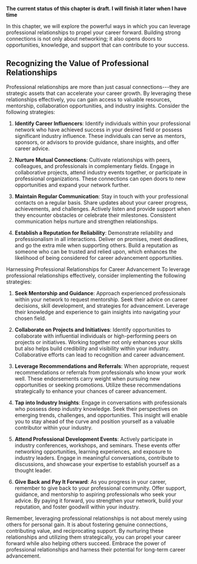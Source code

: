 **The current status of this chapter is draft. I will finish it later when I have time**

In this chapter, we will explore the powerful ways in which you can leverage professional relationships to propel your career forward. Building strong connections is not only about networking; it also opens doors to opportunities, knowledge, and support that can contribute to your success.

Recognizing the Value of Professional Relationships
---------------------------------------------------

Professional relationships are more than just casual connections---they are strategic assets that can accelerate your career growth. By leveraging these relationships effectively, you can gain access to valuable resources, mentorship, collaboration opportunities, and industry insights. Consider the following strategies:

1. **Identify Career Influencers**: Identify individuals within your professional network who have achieved success in your desired field or possess significant industry influence. These individuals can serve as mentors, sponsors, or advisors to provide guidance, share insights, and offer career advice.

2. **Nurture Mutual Connections**: Cultivate relationships with peers, colleagues, and professionals in complementary fields. Engage in collaborative projects, attend industry events together, or participate in professional organizations. These connections can open doors to new opportunities and expand your network further.

3. **Maintain Regular Communication**: Stay in touch with your professional contacts on a regular basis. Share updates about your career progress, achievements, and challenges. Actively listen and provide support when they encounter obstacles or celebrate their milestones. Consistent communication helps nurture and strengthen relationships.

4. **Establish a Reputation for Reliability**: Demonstrate reliability and professionalism in all interactions. Deliver on promises, meet deadlines, and go the extra mile when supporting others. Build a reputation as someone who can be trusted and relied upon, which enhances the likelihood of being considered for career advancement opportunities.

Harnessing Professional Relationships for Career Advancement To leverage professional relationships effectively, consider implementing the following strategies:

1. **Seek Mentorship and Guidance**: Approach experienced professionals within your network to request mentorship. Seek their advice on career decisions, skill development, and strategies for advancement. Leverage their knowledge and experience to gain insights into navigating your chosen field.

2. **Collaborate on Projects and Initiatives**: Identify opportunities to collaborate with influential individuals or high-performing peers on projects or initiatives. Working together not only enhances your skills but also helps build credibility and visibility within your industry. Collaborative efforts can lead to recognition and career advancement.

3. **Leverage Recommendations and Referrals**: When appropriate, request recommendations or referrals from professionals who know your work well. These endorsements carry weight when pursuing new opportunities or seeking promotions. Utilize these recommendations strategically to enhance your chances of career advancement.

4. **Tap into Industry Insights**: Engage in conversations with professionals who possess deep industry knowledge. Seek their perspectives on emerging trends, challenges, and opportunities. This insight will enable you to stay ahead of the curve and position yourself as a valuable contributor within your industry.

5. **Attend Professional Development Events**: Actively participate in industry conferences, workshops, and seminars. These events offer networking opportunities, learning experiences, and exposure to industry leaders. Engage in meaningful conversations, contribute to discussions, and showcase your expertise to establish yourself as a thought leader.

6. **Give Back and Pay It Forward**: As you progress in your career, remember to give back to your professional community. Offer support, guidance, and mentorship to aspiring professionals who seek your advice. By paying it forward, you strengthen your network, build your reputation, and foster goodwill within your industry.

Remember, leveraging professional relationships is not about merely using others for personal gain. It is about fostering genuine connections, contributing value, and reciprocating support. By nurturing these relationships and utilizing them strategically, you can propel your career forward while also helping others succeed. Embrace the power of professional relationships and harness their potential for long-term career advancement.
